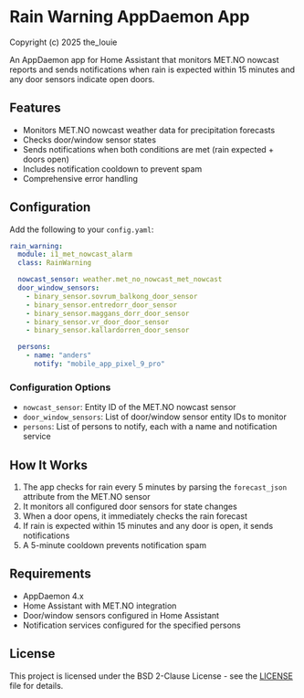 # Rain Warning AppDaemon App

Copyright (c) 2025 the_louie

An AppDaemon app for Home Assistant that monitors MET.NO nowcast reports and sends notifications when rain is expected within 15 minutes and any door sensors indicate open doors.

## Features

- Monitors MET.NO nowcast weather data for precipitation forecasts
- Checks door/window sensor states
- Sends notifications when both conditions are met (rain expected + doors open)
- Includes notification cooldown to prevent spam
- Comprehensive error handling

## Configuration

Add the following to your `config.yaml`:

```yaml
rain_warning:
  module: i1_met_nowcast_alarm
  class: RainWarning

  nowcast_sensor: weather.met_no_nowcast_met_nowcast
  door_window_sensors:
    - binary_sensor.sovrum_balkong_door_sensor
    - binary_sensor.entredorr_door_sensor
    - binary_sensor.maggans_dorr_door_sensor
    - binary_sensor.vr_door_door_sensor
    - binary_sensor.kallardorren_door_sensor

  persons:
    - name: "anders"
      notify: "mobile_app_pixel_9_pro"
```

### Configuration Options

- `nowcast_sensor`: Entity ID of the MET.NO nowcast sensor
- `door_window_sensors`: List of door/window sensor entity IDs to monitor
- `persons`: List of persons to notify, each with a name and notification service

## How It Works

1. The app checks for rain every 5 minutes by parsing the `forecast_json` attribute from the MET.NO sensor
2. It monitors all configured door sensors for state changes
3. When a door opens, it immediately checks the rain forecast
4. If rain is expected within 15 minutes and any door is open, it sends notifications
5. A 5-minute cooldown prevents notification spam

## Requirements

- AppDaemon 4.x
- Home Assistant with MET.NO integration
- Door/window sensors configured in Home Assistant
- Notification services configured for the specified persons

## License

This project is licensed under the BSD 2-Clause License - see the [LICENSE](LICENSE) file for details.
